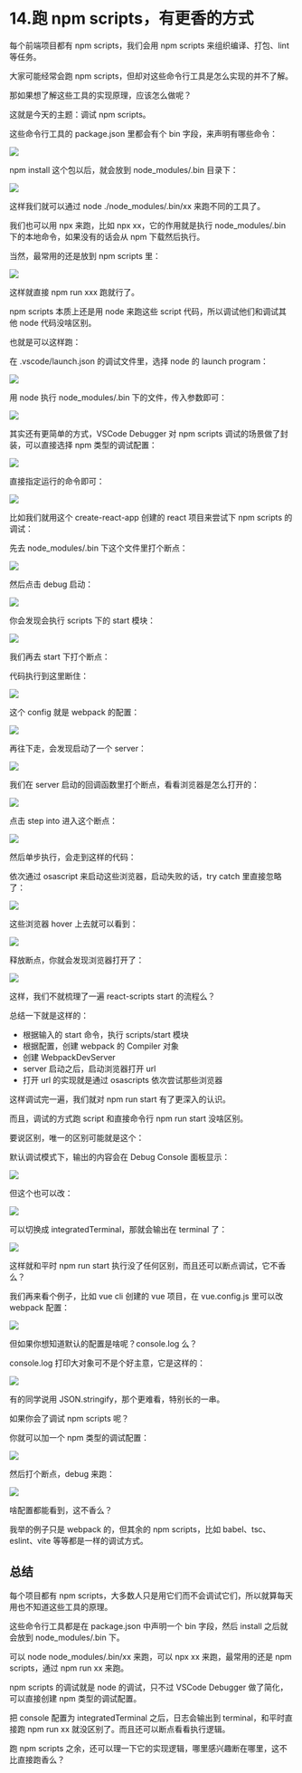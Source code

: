 # 14.跑 npm scripts，有更香的方式

每个前端项目都有 npm scripts，我们会用 npm scripts 来组织编译、打包、lint 等任务。

大家可能经常会跑 npm scripts，但却对这些命令行工具是怎么实现的并不了解。

那如果想了解这些工具的实现原理，应该怎么做呢？

这就是今天的主题：调试 npm scripts。

这些命令行工具的 package.json 里都会有个 bin 字段，来声明有哪些命令：

![](./images/e38521390fd81b4254036d7d8d9318c3.webp )

npm install 这个包以后，就会放到 node_modules/.bin 目录下：

![](./images/543ccc5276ec230948acaeac9a3083fe.webp )

这样我们就可以通过 node ./node_modules/.bin/xx 来跑不同的工具了。

我们也可以用 npx 来跑，比如 npx xx，它的作用就是执行 node_modules/.bin 下的本地命令，如果没有的话会从 npm 下载然后执行。

当然，最常用的还是放到 npm scripts 里：

![](./images/a56bc021297fa4dc4778ef17e8838e7d.webp )

这样就直接 npm run xxx 跑就行了。

npm scripts 本质上还是用 node 来跑这些 script 代码，所以调试他们和调试其他 node 代码没啥区别。

也就是可以这样跑：

在 .vscode/launch.json 的调试文件里，选择 node 的 launch program：

![](./images/b961b9a8873bca3df29e04f6d1720b2e.webp )

用 node 执行 node_modules/.bin 下的文件，传入参数即可：

![](./images/42348bf7aa0d2d4f3eb31049684c3257.webp )

其实还有更简单的方式，VSCode Debugger 对 npm scripts 调试的场景做了封装，可以直接选择 npm 类型的调试配置：

![](./images/b22b51d8876a99fe168d2aaef4be2c06.webp )

直接指定运行的命令即可：

![](./images/c816e8c3e953c15de118f591bd27496c.webp )

比如我们就用这个 create-react-app 创建的 react 项目来尝试下 npm scripts 的调试：

先去 node_modules/.bin 下这个文件里打个断点：

![](./images/5fee8e48ae9f34ee0f8472682163c8e7.webp )
 
然后点击 debug 启动：

![](./images/2751550f152f5f59f0beb06c969d81a6.webp )

你会发现会执行 scripts 下的 start 模块：

![](./images/fec78ccc8d7e74ddd7c2922c0be038ce.webp )

我们再去 start 下打个断点：

代码执行到这里断住：

![](./images/e407820fff20e6b30bf2ae3c8329485c.webp )

这个 config 就是 webpack 的配置：

![](./images/5b9598c78caa3275c43089080c6c37f2.webp )

再往下走，会发现启动了一个 server：

![](./images/8b35f73602e388747c6544b91f322077.webp )

我们在 server 启动的回调函数里打个断点，看看浏览器是怎么打开的：

![](./images/1e1dae870648554c5423dc244e2db453.webp )

点击 step into 进入这个断点：

![](./images/484a6ffec3105af2f4260e16f4fb3b73.webp )

然后单步执行，会走到这样的代码：

依次通过 osascript 来启动这些浏览器，启动失败的话，try catch 里直接忽略了：

![](./images/8551ed31fa5aaae3e249cda8ef24e535.webp )

这些浏览器 hover 上去就可以看到：

![](./images/8735b0a38aa81411c468fb0d561abe9c.webp )

释放断点，你就会发现浏览器打开了：

![](./images/978f8df3d0817ad6c9d932d42052f578.webp )

这样，我们不就梳理了一遍 react-scripts start 的流程么？

总结一下就是这样的：

- 根据输入的 start 命令，执行 scripts/start 模块
- 根据配置，创建 webpack 的 Compiler 对象
- 创建 WebpackDevServer
- server 启动之后，启动浏览器打开 url
- 打开 url 的实现就是通过 osascripts 依次尝试那些浏览器

这样调试完一遍，我们就对 npm run start 有了更深入的认识。

而且，调试的方式跑 script 和直接命令行 npm run start 没啥区别。

要说区别，唯一的区别可能就是这个：

默认调试模式下，输出的内容会在 Debug Console 面板显示：

![](./images/11104e3230416342e477f378849b11ec.webp )

但这个也可以改：

![](./images/0ff689b4d3961fe8d425ddd55becf9a4.webp )

可以切换成 integratedTerminal，那就会输出在 terminal 了：

![](./images/77c371c22bd046f357592d15d99c583b.webp )

这样就和平时 npm run start 执行没了任何区别，而且还可以断点调试，它不香么？

我们再来看个例子，比如 vue cli 创建的 vue 项目，在 vue.config.js 里可以改 webpack 配置：

![](./images/6a9532f1e171ee4dc8c676ee856f5e0b.webp )

但如果你想知道默认的配置是啥呢？console.log 么？

console.log 打印大对象可不是个好主意，它是这样的：

![](./images/91784a674cae027148d82cd4e76a5bef.webp )

有的同学说用 JSON.stringify，那个更难看，特别长的一串。

如果你会了调试 npm scripts 呢？

你就可以加一个 npm 类型的调试配置：

![](./images/db23c8da966ad5ff6b31579b4480e0d5.webp )

然后打个断点，debug 来跑：

![](./images/2acf1a2e6ab5b976ae1801f715dc281e.webp )

啥配置都能看到，这不香么？

我举的例子只是 webpack 的，但其余的 npm scripts，比如 babel、tsc、eslint、vite 等等都是一样的调试方式。

## 总结

每个项目都有 npm scripts，大多数人只是用它们而不会调试它们，所以就算每天用也不知道这些工具的原理。

这些命令行工具都是在 package.json 中声明一个 bin 字段，然后 install 之后就会放到 node_modules/.bin 下。

可以 node node_modules/.bin/xx 来跑，可以 npx xx 来跑，最常用的还是 npm scripts，通过 npm run xx 来跑。

npm scripts 的调试就是 node 的调试，只不过 VSCode Debugger 做了简化，可以直接创建 npm 类型的调试配置。

把 console 配置为 integratedTerminal 之后，日志会输出到 terminal，和平时直接跑 npm run xx 就没区别了。而且还可以断点看看执行逻辑。

跑 npm scripts 之余，还可以理一下它的实现逻辑，哪里感兴趣断在哪里，这不比直接跑香么？